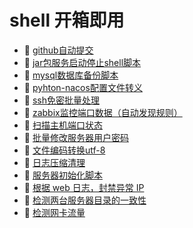 # shell 开箱即用

* 📄 [github自动提交](siyuan://blocks/20231110105237-xswinm4)
* 📄 [jar包服务启动停止shell脚本](siyuan://blocks/20231110105237-b0y635e)
* 📄 [mysql数据库备份脚本](siyuan://blocks/20231110105237-bj0jy3e)
* 📄 [pyhton-nacos配置文件转义](siyuan://blocks/20231110105237-1s3el2d)
* 📄 [ssh免密批量处理](siyuan://blocks/20231110105237-pcmbxs6)
* 📄 [zabbix监控端口数据（自动发现规则）](siyuan://blocks/20231110105237-v35zha7)
* 📄 [扫描主机端口状态](siyuan://blocks/20240403220626-dhgxqte)
* 📄 [批量修改服务器用户密码](siyuan://blocks/20240403220700-wxmlxzf)
* 📄 [文件编码转换utf-8](siyuan://blocks/20231110105237-z37ucwa)
* 📄 [日志压缩清理](siyuan://blocks/20231110105237-19v44ru)
* 📄 [服务器初始化脚本](siyuan://blocks/20231110105237-r6ouwkk)
* 📄 [根据 web 日志，封禁异常 IP](siyuan://blocks/20240403220745-inxugop)
* 📄 [检测两台服务器目录的一致性](siyuan://blocks/20240403220525-gfnfzmg)
* 📄 [检测网卡流量](siyuan://blocks/20240403220601-7nhxstl)

‍
